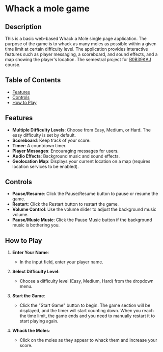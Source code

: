 

# Whack a mole game 
## Description
This is a basic web-based Whack a Mole single page application. The purpose of the game is to whack as many moles as possible within a given time limit at certain difficulty level. The application provides interactive features such as player messaging, a scoreboard, and sound effects,  and a map showing the player's location.
The semestral project for [B0B39KAJ](https://cw.fel.cvut.cz/wiki/courses/b0b39kaj/start) course.

## Table of Contents
- [Features](#features)
- [Controls](#controls)
- [How to Play](#how-to-play)

## Features
- **Multiple Difficulty Levels**: Choose from Easy, Medium, or Hard. The easy difficulty is set by default.
- **Scoreboard**: Keep track of your score.
- **Timer**: A countdown timer.
- **Player Messages**: Encouraging messages for users.
- **Audio Effects**: Background music and sound effects.
- **Geolocation Map**: Displays your current location on a map (requires location services to be enabled).

## Controls
- **Pause/Resume**: Click the Pause/Resume button to pause or resume the game.
- **Restart**: Click the Restart button to restart the game.
- **Volume Control**: Use the volume slider to adjust the background music volume.
- **Pause/Music Music**: Click the Pause Music button if the background music is bothering you.

## How to Play
1. **Enter Your Name**:
   - In the input field, enter your player name.

2. **Select Difficulty Level**:
   - Choose a difficulty level (Easy, Medium, Hard) from the dropdown menu.

3. **Start the Game**:
   - Click the "Start Game" button to begin. The game section will be displayed, and the timer will start counting down. When you reach the time limit, the game ends and you need to manually restart it to start playing again.

4. **Whack the Moles**:
   - Click on the moles as they appear to whack them and increase your score.







